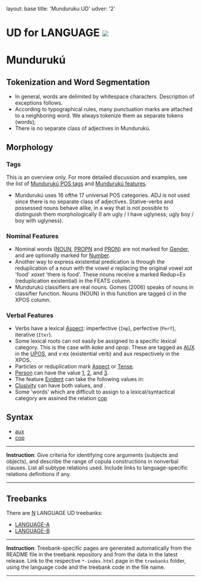 layout: base
title: 'Munduruku UD'
udver: '2'

# UD for LANGUAGE <span class="flagspan"><img class="flag" src="../../flags/svg/BR.svg" /></span>


# Mundurukú 

## Tokenization and Word Segmentation

* In general, words are delimited by whitespace characters. Description of exceptions follows.
* According to typographical rules, many punctuation marks are attached to a neighboring word. We always tokenize them as separate tokens (words);
* There is no separate class of adjectives in Mundurukú.



## Morphology

### Tags

This is an overview only. For more detailed discussion and examples, see the list of [Mundurukú POS tags](pos/index.html) 
and [Mundurukú features](feat/index.html).

* Mundurukú uses 16 ofthe 17 universal POS categories. ADJ is not used since there is no separate class of adjectives.
Stative-verbs and possessed nouns behave alike, in a way that is not possible to distinguish them morphologically 
(I am ugly / I have uglyness; ugly boy / boy with uglyness).


### Nominal Features

* Nominal words ([NOUN](), [PROPN]() and [PRON]()) are not marked for [Gender](), and are optionally marked for [Number](). 
* Another way to express existential predication is through the reduplication of a noun with the vowel *e* replacing
the original vowel *xat* 'food' *xaxet* 'there is food'. These nouns receive a marked Redup=Ex (reduplication existential) in the FEATS column.
* Mundurukú classifiers are real nouns. Gomes (2006) speaks of nouns in classifier function. Nouns (NOUN) in this function 
are tagged cl in the XPOS column.  


### Verbal Features

* Verbs have a lexical [Aspect](): imperfective (`Imp`), perfective (`Perf`), iterative (`Iter`). 
* Some lexical roots can not easily be assigned to a  specific lexical category. This is the case with *kake* and *opop*. 
These are tagged as [AUX](https://universaldependencies.org/u/pos/AUX_.html) in the [UPOS](), and v:ex (existential verb) and aux respectively in the XPOS.
* Particles or reduplication mark [Aspect]() or [Tense]().
* [Person](https://universaldependencies.org/u/feat/Person.html) can have the value [1](), [2](), and [3]().
* The feature [Evident]() can take the following values in: 
* [Clusivity]() can have both values, []() and []().
* Some 'words' which are difficult to assign to a lexical/syntactical category are assined the relation [cop](https://universaldependencies.org/u/dep/cop.html)




## Syntax

* [aux]()
* [cop]()


---
**Instruction**: Give criteria for identifying core arguments (subjects and objects), and describe the range of copula constructions in nonverbal clauses. List all subtype relations used. Include links to language-specific relations definitions if any.

---

## Treebanks

There are [N](../treebanks/LCODE-comparison.html) LANGUAGE UD treebanks:

  * [LANGUAGE-A](../treebanks/LCODE_a/index.html)
  * [LANGUAGE-B](../treebanks/LCODE_b/index.html)

---
**Instruction**: Treebank-specific pages are generated automatically from the README file in the treebank repository and
from the data in the latest release. Link to the respective `*-index.html` page in the `treebanks` folder, using the language code
and the treebank code in the file name.

---
